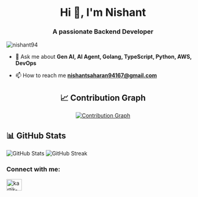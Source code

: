 <h1 align="center">Hi 👋, I'm Nishant</h1>
<h3 align="center">A passionate Backend Developer</h3>

<p align="left"> <img src="https://komarev.com/ghpvc/?username=nishant94&label=Profile%20views&color=0e75b6&style=flat" alt="nishant94" /> </p>

- 💬 Ask me about **Gen AI, AI Agent, Golang, TypeScript, Python, AWS, DevOps**

- 📫 How to reach me **nishantsaharan94167@gmail.com**


<h2 align="center">📈 Contribution Graph</h2>
<p align="center">
  <a href="https://github.com/nishant94">
    <img src="https://github-readme-activity-graph.vercel.app/graph?username=nishant94&theme=react-dark" alt="Contribution Graph" />
  </a>
</p>



<h2>📊 GitHub Stats</h2>
  <img src="https://github-readme-stats.vercel.app/api?username=nishant94&show_icons=true&theme=radical" alt="GitHub Stats" />
  <img src="https://github-readme-streak-stats.herokuapp.com/?user=nishant94&theme=radical" alt="GitHub Streak" />



<h3 align="left">Connect with me:</h3>
<p align="left">
<a href="https://www.linkedin.com/in/nishant-saharan-techie/" target="blank"><img align="center" src="https://raw.githubusercontent.com/rahuldkjain/github-profile-readme-generator/master/src/images/icons/Social/linked-in-alt.svg" alt="kartik-malik0" height="30" width="40" /></a>
</p>


<!---
nishant94/nishant94 is a ✨ special ✨ repository because its `README.md` (this file) appears on your GitHub profile.
You can click the Preview link to take a look at your changes.
--->
